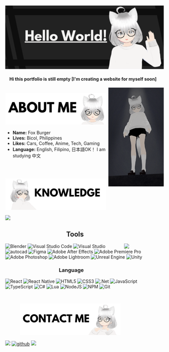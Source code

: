 <p align="center"><img src="https://github.com/BurgerFox1/BurgerFox1/blob/main/Banner.png?raw=true"></p>





<h4>&nbsp;&nbsp;&nbsp; Hi this portfolio is still empty [I'm creating a website for myself soon] </h4>

<img src="https://github.com/BurgerFox1/BurgerFox1/blob/main/lmbao.png?raw=true" width=35% align=right>

<p align = "left">&nbsp;&nbsp;&nbsp;&nbsp;&nbsp;&nbsp;&nbsp;&nbsp;&nbsp;&nbsp;&nbsp;&nbsp;<img src="https://github.com/BurgerFox1/BurgerFox1/blob/main/1.png?raw=true"></p>


- **Name:** Fox Burger
- **Lives:** Bicol, Philippines
- **Likes:** Cars, Coffee, Anime, Tech, Gaming
- **Language:** English, Filipino, 日本語OK！ I am studying 中文



<br/>



<p align = "left">&nbsp;&nbsp;&nbsp;&nbsp;&nbsp;&nbsp;&nbsp;&nbsp;&nbsp;&nbsp;&nbsp;&nbsp;<img src="https://github.com/BurgerFox1/BurgerFox1/blob/main/3.png?raw=trueg"></p>
<div align="left">


<img src="https://github-readme-stats.vercel.app/api?username=burgerfox1&show_icons=true&title_color=000&text_color=000&icon_color=000&border_color=000&border_radius=10&rank_icon=github"></img>


<h2>&nbsp;&nbsp;&nbsp;&nbsp;&nbsp;&nbsp;&nbsp;&nbsp;&nbsp;&nbsp;&nbsp;&nbsp;&nbsp;&nbsp;&nbsp;&nbsp;&nbsp;&nbsp;&nbsp;&nbsp;&nbsp;&nbsp;&nbsp;&nbsp;&nbsp;&nbsp;&nbsp;&nbsp;&nbsp;&nbsp;&nbsp;&nbsp;&nbsp;&nbsp;&nbsp;&nbsp;&nbsp;&nbsp;&nbsp;Tools</h2>


<img src="https://github-readme-stats.vercel.app/api/top-langs/?username=anuraghazra&layout=donut-vertical" align=right width=25%>


![Blender](https://img.shields.io/badge/blender-%23F5792A.svg?style=for-the-badge&logo=blender&logoColor=white)
![Visual Studio Code](https://img.shields.io/badge/Visual%20Studio%20Code-0078d7.svg?style=for-the-badge&logo=visual-studio-code&logoColor=white)
![Visual Studio](https://img.shields.io/badge/Visual%20Studio-5C2D91.svg?style=for-the-badge&logo=visual-studio&logoColor=white)
<a target="_blank"><img alt='autocad' src='https://img.shields.io/badge/AutoCAD-100000?style=for-the-badge&logo=autocad&logoColor=E16363&labelColor=black&color=C73333'/></a>
![Figma](https://img.shields.io/badge/figma-%23F24E1E.svg?style=for-the-badge&logo=figma&logoColor=white)
![Adobe After Effects](https://img.shields.io/badge/Adobe%20After%20Effects-9999FF.svg?style=for-the-badge&logo=Adobe%20After%20Effects&logoColor=white)
![Adobe Premiere Pro](https://img.shields.io/badge/Adobe%20Premiere%20Pro-9999FF.svg?style=for-the-badge&logo=Adobe%20Premiere%20Pro&logoColor=white)
![Adobe Photoshop](https://img.shields.io/badge/adobe%20photoshop-%2331A8FF.svg?style=for-the-badge&logo=adobe%20photoshop&logoColor=white)
![Adobe Lightroom](https://img.shields.io/badge/Adobe%20Lightroom-31A8FF.svg?style=for-the-badge&logo=Adobe%20Lightroom&logoColor=white)
![Unreal Engine](https://img.shields.io/badge/unrealengine-%23313131.svg?style=for-the-badge&logo=unrealengine&logoColor=white)
![Unity](https://img.shields.io/badge/unity-%23000000.svg?style=for-the-badge&logo=unity&logoColor=white)

<h3>&nbsp;&nbsp;&nbsp;&nbsp;&nbsp;&nbsp;&nbsp;&nbsp;&nbsp;&nbsp;&nbsp;&nbsp;&nbsp;&nbsp;&nbsp;&nbsp;&nbsp;&nbsp;&nbsp;&nbsp;&nbsp;&nbsp;&nbsp;&nbsp;&nbsp;&nbsp;&nbsp;&nbsp;&nbsp;&nbsp;&nbsp;&nbsp;&nbsp;&nbsp;&nbsp;&nbsp;&nbsp;&nbsp;&nbsp;&nbsp;&nbsp;&nbsp;&nbsp;&nbsp;Language</h3>

![React](https://img.shields.io/badge/react-%2320232a.svg?style=for-the-badge&logo=react&logoColor=%2361DAFB)
![React Native](https://img.shields.io/badge/react_native-%2320232a.svg?style=for-the-badge&logo=react&logoColor=%2361DAFB)
![HTML5](https://img.shields.io/badge/html5-%23E34F26.svg?style=for-the-badge&logo=html5&logoColor=white)
![CSS3](https://img.shields.io/badge/css3-%231572B6.svg?style=for-the-badge&logo=css3&logoColor=white)
![.Net](https://img.shields.io/badge/.NET-5C2D91?style=for-the-badge&logo=.net&logoColor=white)
![JavaScript](https://img.shields.io/badge/javascript-%23323330.svg?style=for-the-badge&logo=javascript&logoColor=%23F7DF1E)
![TypeScript](https://img.shields.io/badge/typescript-%23007ACC.svg?style=for-the-badge&logo=typescript&logoColor=white)
![C#](https://img.shields.io/badge/c%23-%23239120.svg?style=for-the-badge&logo=csharp&logoColor=white)
![Lua](https://img.shields.io/badge/lua-%232C2D72.svg?style=for-the-badge&logo=lua&logoColor=white)
![NodeJS](https://img.shields.io/badge/node.js-6DA55F?style=for-the-badge&logo=node.js&logoColor=white)
![NPM](https://img.shields.io/badge/NPM-%23CB3837.svg?style=for-the-badge&logo=npm&logoColor=white)
![Git](https://img.shields.io/badge/git-%23F05033.svg?style=for-the-badge&logo=git&logoColor=white)


</div>

<div align = "right">
    <img src="">
</div>



<p align = "left">&nbsp;&nbsp;&nbsp;&nbsp;&nbsp;&nbsp;&nbsp;&nbsp;&nbsp;&nbsp;&nbsp;&nbsp;<img src="https://github.com/BurgerFox1/BurgerFox1/blob/main/2.png?raw=true"></p>




<a href="mailto:kitsunebusiness1@gmail.com" target="_blank"><img  src="https://img.shields.io/badge/Gmail-D14836?style=for-the-badge&logo=gmail&logoColor=white"></a>
<a href='https://github.com/BurgerFox1' target="_blank"><img alt='github' src='https://img.shields.io/badge/github-100000?style=for-the-badge&logo=github&logoColor=white&labelColor=black&color=black'/></a>
<a href="https://www.linkedin.com/in/burgerfox1/" target="_blank"><img src="https://img.shields.io/badge/linkedin-%230077B5.svg?style=for-the-badge&logo=linkedin&logoColor=white"></a>




